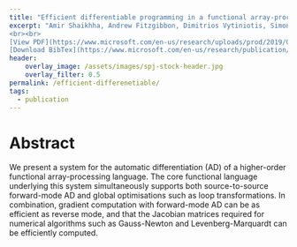 ```yaml
---
title: "Efficient differentiable programming in a functional array-processing language"
excerpt: "Amir Shaikhha, Andrew Fitzgibbon, Dimitrios Vytiniotis, Simon Peyton Jones <br><br> Published in <em>International Conference on Functional Programming (ICFP'19)</em> by ACM
<br><br>
[View PDF](https://www.microsoft.com/en-us/research/uploads/prod/2019/03/unsaturated-type-families-icfp-2019.pdf){: .btn .btn--info ..btn--large}
[Download BibTex](https://www.microsoft.com/en-us/research/publication/higher-order-type-level-programming-in-haskell/bibtex/){: .btn .btn--info ..btn--large}"
header:
    overlay_image: /assets/images/spj-stock-header.jpg
    overlay_filter: 0.5
permalink: /efficient-differenetiable/
tags:  
  - publication
---
```


# Abstract
We present a system for the automatic differentiation (AD) of a higher-order functional array-processing language. The core functional language underlying this system simultaneously supports both source-to-source forward-mode AD and global optimisations such as loop transformations. In combination, gradient computation with forward-mode AD can be as efficient as reverse mode, and that the Jacobian matrices required for numerical algorithms such as Gauss-Newton and Levenberg-Marquardt can be efficiently computed.
